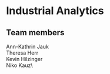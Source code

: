 # Industrial Analytics

## Team members
Ann-Kathrin Jauk\
Theresa Herr\
Kevin Hilzinger\
Niko Kauz\

